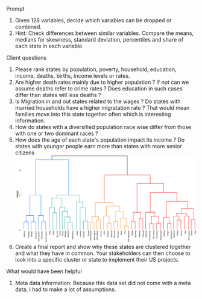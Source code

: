Prompt 
1. Given 128 variables, decide which variables can be dropped or combined.
2. Hint: Check differences between similar variables. Compare the means, medians for skewness, standard deviation, percentiles and share of each state in each variable 

Client questions 
1. Please rank states by population, poverty, household, education, income, deaths, births, income levels or rates. 
2. Are higher death rates mainly due to higher population ? If not can we assume deaths refer to crime rates ? Does education in such cases differ than states will less deaths ?
3. Is Migration in and out states related to the wages ? Do states with married households have a higher migratation rate ? That would mean families move into this state together often which is interesting information.
4. How do states with a diversified population race wise differ from those with one or two dominant races ?
5. How does the age of each state's population impact its income ? Do states with younger people earn more than states with more senior citizens 
![Alt text](image.png)
6. Create a final report and show why these states are clustered together and what they have in common. Your stakeholders can then choose to look into a specific cluster or state to implement their US projects.

What would have been helpful 
1. Meta data information: Because this data set did not come with a meta data, I had to make a lot of assumptions. 